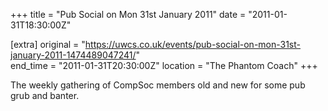 +++
title = "Pub Social on Mon 31st January 2011"
date = "2011-01-31T18:30:00Z"

[extra]
original = "https://uwcs.co.uk/events/pub-social-on-mon-31st-january-2011-1474489047241/"    
end_time = "2011-01-31T20:30:00Z"
location = "The Phantom Coach"
+++

The weekly gathering of CompSoc members old and new for some pub grub and banter.

